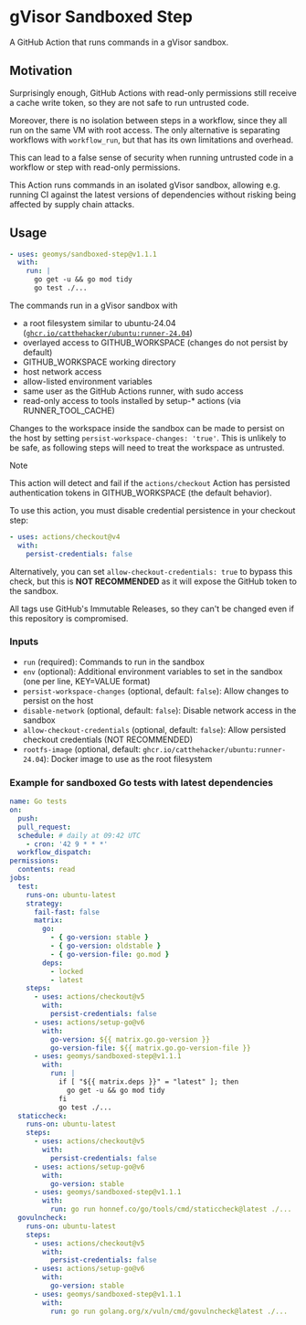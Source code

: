 # gVisor Sandboxed Step

A GitHub Action that runs commands in a gVisor sandbox.

## Motivation

Surprisingly enough, GitHub Actions with read-only permissions still receive a
cache write token, so they are not safe to run untrusted code.

Moreover, there is no isolation between steps in a workflow, since they all run
on the same VM with root access. The only alternative is separating workflows
with `workflow_run`, but that has its own limitations and overhead.

This can lead to a false sense of security when running untrusted code in a
workflow or step with read-only permissions.

This Action runs commands in an isolated gVisor sandbox, allowing e.g. running
CI against the latest versions of dependencies without risking being affected by
supply chain attacks.

## Usage

```yaml
- uses: geomys/sandboxed-step@v1.1.1
  with:
    run: |
      go get -u && go mod tidy
      go test ./...
```

The commands run in a gVisor sandbox with

  - a root filesystem similar to ubuntu-24.04 ([`ghcr.io/catthehacker/ubuntu:runner-24.04`](https://github.com/catthehacker/docker_images))
  - overlayed access to GITHUB_WORKSPACE (changes do not persist by default)
  - GITHUB_WORKSPACE working directory
  - host network access
  - allow-listed environment variables
  - same user as the GitHub Actions runner, with sudo access
  - read-only access to tools installed by setup-* actions (via RUNNER_TOOL_CACHE)

Changes to the workspace inside the sandbox can be made to persist on the host
by setting `persist-workspace-changes: 'true'`. This is unlikely to be safe, as
following steps will need to treat the workspace as untrusted.

> [!NOTE]
> This action will detect and fail if the `actions/checkout` Action has
> persisted authentication tokens in GITHUB_WORKSPACE (the default behavior).
>
> To use this action, you must disable credential persistence in your checkout
> step:
>
> ```yaml
> - uses: actions/checkout@v4
>   with:
>     persist-credentials: false
> ```
>
> Alternatively, you can set `allow-checkout-credentials: true` to bypass this
> check, but this is **NOT RECOMMENDED** as it will expose the GitHub token to
> the sandbox.

All tags use GitHub's Immutable Releases, so they can't be changed even if this
repository is compromised.

### Inputs

- `run` (required): Commands to run in the sandbox
- `env` (optional): Additional environment variables to set in the sandbox (one per line, KEY=VALUE format)
- `persist-workspace-changes` (optional, default: `false`): Allow changes to persist on the host
- `disable-network` (optional, default: `false`): Disable network access in the sandbox
- `allow-checkout-credentials` (optional, default: `false`): Allow persisted checkout credentials (NOT RECOMMENDED)
- `rootfs-image` (optional, default: `ghcr.io/catthehacker/ubuntu:runner-24.04`): Docker image to use as the root filesystem

### Example for sandboxed Go tests with latest dependencies

```yaml
name: Go tests
on:
  push:
  pull_request:
  schedule: # daily at 09:42 UTC
    - cron: '42 9 * * *'
  workflow_dispatch:
permissions:
  contents: read
jobs:
  test:
    runs-on: ubuntu-latest
    strategy:
      fail-fast: false
      matrix:
        go:
          - { go-version: stable }
          - { go-version: oldstable }
          - { go-version-file: go.mod }
        deps:
          - locked
          - latest
    steps:
      - uses: actions/checkout@v5
        with:
          persist-credentials: false
      - uses: actions/setup-go@v6
        with:
          go-version: ${{ matrix.go.go-version }}
          go-version-file: ${{ matrix.go.go-version-file }}
      - uses: geomys/sandboxed-step@v1.1.1
        with:
          run: |
            if [ "${{ matrix.deps }}" = "latest" ]; then
              go get -u && go mod tidy
            fi
            go test ./...
  staticcheck:
    runs-on: ubuntu-latest
    steps:
      - uses: actions/checkout@v5
        with:
          persist-credentials: false
      - uses: actions/setup-go@v6
        with:
          go-version: stable
      - uses: geomys/sandboxed-step@v1.1.1
        with:
          run: go run honnef.co/go/tools/cmd/staticcheck@latest ./...
  govulncheck:
    runs-on: ubuntu-latest
    steps:
      - uses: actions/checkout@v5
        with:
          persist-credentials: false
      - uses: actions/setup-go@v6
        with:
          go-version: stable
      - uses: geomys/sandboxed-step@v1.1.1
        with:
          run: go run golang.org/x/vuln/cmd/govulncheck@latest ./...
```

